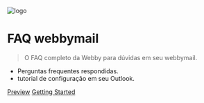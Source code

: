![logo](https://webbyinternet.com.br/images/logo.svg)

# FAQ webbymail

> O FAQ completo da Webby para dúvidas em seu webbymail.

- Perguntas frequentes respondidas.
- tutorial de configuração em seu Outlook.

[Preview](https://webbyinternet.com.br/)
[Getting Started](#FAQ)
